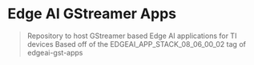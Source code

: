 # Edge AI GStreamer Apps
> Repository to host GStreamer based Edge AI applications for TI devices
> Based off of the EDGEAI_APP_STACK_08_06_00_02 tag of edgeai-gst-apps

